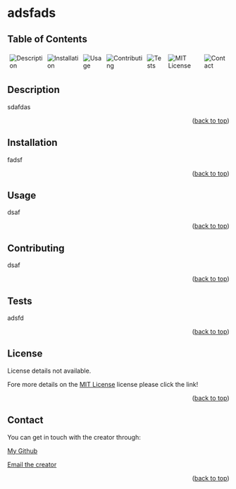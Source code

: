 
# adsfads


  ## Table of Contents

  <div style="display: flex;">
  <a href="#description" style="text-decoration: none; margin: 5px;">
    <img src="https://img.shields.io/badge/Description-37a779?style=for-the-badge" alt="Description" />
  </a>
  <a href="#installation" style="text-decoration: none; margin: 5px;">
    <img src="https://img.shields.io/badge/Installation-37a779?style=for-the-badge" alt="Installation" />
  </a>
  <a href="#usage" style="text-decoration: none; margin: 5px;">
    <img src="https://img.shields.io/badge/Usage-37a779?style=for-the-badge" alt="Usage" />
  </a>
  <a href="#contributing" style="text-decoration: none; margin: 5px;">
    <img src="https://img.shields.io/badge/Contributing-37a779?style=for-the-badge" alt="Contributing" />
  </a>
  <a href="#tests" style="text-decoration: none; margin: 5px;">
    <img src="https://img.shields.io/badge/Tests-37a779?style=for-the-badge" alt="Tests" />
  </a>
  <a href="#license" style="text-decoration: none; margin: 5px;">
    <img src="https://img.shields.io/badge/License-MIT-yellow.svg" alt="MIT License" alt="license"/>
  </a>
  <a href="#contact" style="text-decoration: none; margin: 5px;">
    <img src="https://img.shields.io/badge/Contact-37a779?style=for-the-badge" alt="Contact" />
  </a>
</div>

## Description
sdafdas

<p align="right">(<a href="#adsfads">back to top</a>)</p>

## Installation
fadsf

<p align="right">(<a href="#adsfads">back to top</a>)</p>

## Usage
dsaf

<p align="right">(<a href="#adsfads">back to top</a>)</p>

## Contributing
dsaf

<p align="right">(<a href="#adsfads">back to top</a>)</p>

## Tests
adsfd

<p align="right">(<a href="#adsfads">back to top</a>)</p>

## License
License details not available.


Fore more details on the [MIT License](https://opensource.org/licenses/MIT) license please click the link!

<p align="right">(<a href="#adsfads">back to top</a>)</p>

## Contact
You can get in touch with the creator through:

[My Github](https://github.com/fasd)

[Email the creator](mailto:fsda)


<p align="right">(<a href="#adsfads">back to top</a>)</p>